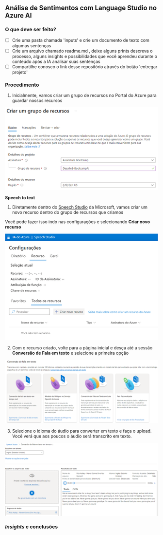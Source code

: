 ## Análise de Sentimentos com Language Studio no Azure AI

### O que deve ser feito?

- [ ] Crie uma pasta chamada 'inputs' e crie um documento de texto com algumas sentenças
- [ ] Crie um arquivo chamado readme.md , deixe alguns prints descreva o processo, alguns insights e possibilidades que você aprendeu durante o conteúdo após a IA analisar suas sentenças
- [ ] Compartilhe conosco o link desse repositório através do botão 'entregar projeto'

### Procedimento

1. Inicialmente, vamos criar um grupo de recursos no Portal do Azure para guardar nossos recursos

![alt text](../images/grupoDesafio3.png)

**Speech to text**

1. Diretamente dentro do [Speech Studio](https://speech.microsoft.com/portal) da Microsoft, vamos criar um novo recurso dentro do grupo de recursos que criamos

Você pode fazer isso indo nas configurações e selecionando **Criar novo recurso**

![alt text](../images/recursoSpeech.png)

2. Com o recurso criado, volte para a página inicial e desça até a sessão **Conversão de Fala em texto** e selecione a primeira opção

![alt text](../images/ConversaoFalaTexto.png)

3. Selecione o idioma do áudio para converter em texto e faça o upload. Você verá que aos poucos o áudio será transcrito em texto.

![alt text](./outputs/resultado%20speech.png)

### *Insights* e conclusões